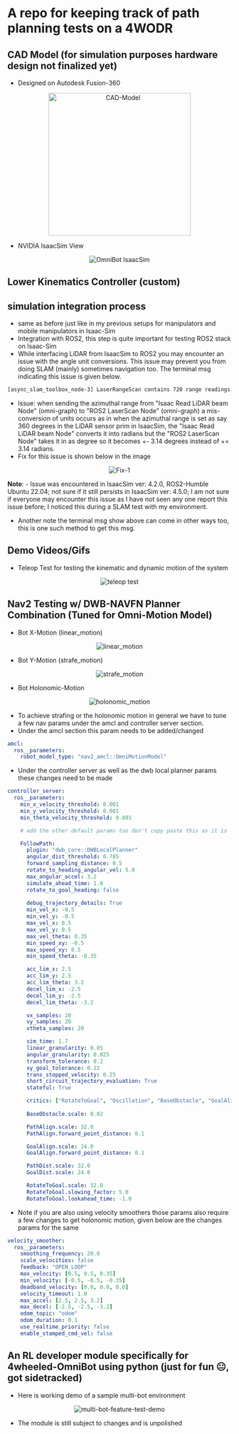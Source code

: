 # A repo for keeping track of path planning tests on a 4WODR

## CAD Model (for simulation purposes hardware design not finalized yet)

- Designed on Autodesk Fusion-360
<div align="center">
  <img src="https://github.com/user-attachments/assets/9665e8e7-e29e-4002-96fb-ba597ee87805" alt="CAD-Model" height="320">
</div>

- NVIDIA IsaacSim View
<div align="center">
  <img src="https://github.com/user-attachments/assets/2b375081-0e96-4112-92a6-ad9d69afaf21" alt="OmniBot IsaacSim">
</div>

## Lower Kinematics Controller (custom)

## simulation integration process
- same as before just like in my previous setups for manipulators and mobile manipulators in Isaac-Sim
- Integration with ROS2,  this step is quite important for testing ROS2 stack on Isaac-Sim
- While interfacing LiDAR from IsaacSim to ROS2 you may encounter an issue with the angle unit conversions. This issue may prevent you from doing SLAM (mainly) sometimes navigation too. The terminal msg indicating this issue is given below.

``` bash
[async_slam_toolbox_node-3] LaserRangeScan contains 720 range readings, expected 14
```

- Issue: when sending the azimuthal range from "Isaac Read LiDAR beam Node" (omni-graph) to "ROS2 LaserScan Node" (omni-graph) a mis-conversion of units occurs as in when the azimuthal range is set as say 360 degrees in the LiDAR sensor prim in IsaacSim, the "Isaac Read LiDAR beam Node" converts it into radians but the "ROS2 LaserScan Node" takes it in as degree so it becomes +- 3.14 degrees instead of += 3.14 radians.
- Fix for this issue is shown below in the image

<div align="center">
  <img src="https://github.com/user-attachments/assets/4e48c5b6-1c84-4c0b-89b2-dd49a036cb00" alt="Fix-1">
</div>

**Note**:  - Issue was encountered in IsaacSim ver: 4.2.0, ROS2-Humble Ubuntu 22.04; not sure if it still persists in IsaacSim ver: 4.5.0; I am not sure if everyone may encounter this issue as I have not seen any one report this issue before; I noticed this during a SLAM test with my environment.
  - Another note the terminal msg show above can come in other ways too, this is one such method to get this msg.  


## Demo Videos/Gifs

- Teleop Test for testing the kinematic and dynamic motion of the system 
<div align="center">
  <img src="https://github.com/user-attachments/assets/c38af580-9c29-49cf-a4d7-2dde2743a6a3" alt="teleop test">
</div>

## Nav2 Testing w/ DWB-NAVFN Planner Combination (Tuned for Omni-Motion Model)

- Bot X-Motion (linear_motion)
<div align="center">
  <img src="https://github.com/user-attachments/assets/a00cf2be-1857-4491-9415-c1ecd66b9d03" alt="linear_motion">
</div>

- Bot Y-Motion (strafe_motion)
<div align="center">
  <img src="https://github.com/user-attachments/assets/77bf3863-7099-4e29-9ece-14140c710ea8" alt="strafe_motion">
</div>

- Bot Holonomic-Motion
<div align="center">
  <img src="" alt="holonomic_motion">
</div>

- To achieve strafing or the holonomic motion in general we have to tune a few nav params under the amcl and controller server section.
- Under the amcl section this param needs to be added/changed
``` yaml
amcl:
  ros__parameters:
    robot_model_type: "nav2_amcl::OmniMotionModel"
```

- Under the controller server as well as the dwb local planner params these changes need to be made
``` yaml
controller_server:
  ros__parameters:
    min_x_velocity_threshold: 0.001 
    min_y_velocity_threshold: 0.001
    min_theta_velocity_threshold: 0.001

    # add the other default params too don't copy paste this as it is 

    FollowPath:
      plugin: "dwb_core::DWBLocalPlanner"
      angular_dist_threshold: 0.785
      forward_sampling_distance: 0.5
      rotate_to_heading_angular_vel: 5.0
      max_angular_accel: 3.2
      simulate_ahead_time: 1.0
      rotate_to_goal_heading: false
      
      debug_trajectory_details: True
      min_vel_x: -0.5
      min_vel_y: -0.5
      max_vel_x: 0.5
      max_vel_y: 0.5
      max_vel_theta: 0.35
      min_speed_xy: -0.5
      max_speed_xy: 0.5
      min_speed_theta: -0.35

      acc_lim_x: 2.5
      acc_lim_y: 2.5
      acc_lim_theta: 3.2
      decel_lim_x: -2.5
      decel_lim_y: -2.5
      decel_lim_theta: -3.2

      vx_samples: 20
      vy_samples: 20
      vtheta_samples: 20

      sim_time: 1.7
      linear_granularity: 0.05
      angular_granularity: 0.025
      transform_tolerance: 0.2
      xy_goal_tolerance: 0.22
      trans_stopped_velocity: 0.25
      short_circuit_trajectory_evaluation: True
      stateful: True

      critics: ["RotateToGoal", "Oscillation", "BaseObstacle", "GoalAlign", "PathAlign", "PathDist", "GoalDist"]
      
      BaseObstacle.scale: 0.02

      PathAlign.scale: 32.0
      PathAlign.forward_point_distance: 0.1

      GoalAlign.scale: 24.0
      GoalAlign.forward_point_distance: 0.1

      PathDist.scale: 32.0
      GoalDist.scale: 24.0

      RotateToGoal.scale: 32.0
      RotateToGoal.slowing_factor: 5.0
      RotateToGoal.lookahead_time: -1.0

```

  
- Note if you are also using velocity smoothers those params also require a few changes to get holonomic motion, given below are the changes params for the same
``` yaml
velocity_smoother:
  ros__parameters:
    smoothing_frequency: 20.0
    scale_velocities: false
    feedback: "OPEN_LOOP"
    max_velocity: [0.5, 0.5, 0.35]
    min_velocity: [-0.5, -0.5, -0.35]
    deadband_velocity: [0.0, 0.0, 0.0]
    velocity_timeout: 1.0
    max_accel: [2.5, 2.5, 3.2]
    max_decel: [-2.5, -2.5, -3.2]
    odom_topic: "odom"
    odom_duration: 0.1
    use_realtime_priority: false
    enable_stamped_cmd_vel: false
```





## An RL developer module specifically for 4wheeled-OmniBot using python (just for fun 😐, got sidetracked)  

- Here is working demo of a sample multi-bot environment 

<div align="center">
  <img src="https://github.com/user-attachments/assets/a90cd675-712b-48ba-964b-8ab58b674637" alt="multi-bot-feature-test-demo">
</div>

- The module is still subject to changes and is unpolished 

